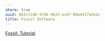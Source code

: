 ```yaml
---
share: true
uuid: bb3c1146-47d6-4633-ac67-b0a4417a2e2c
title: Fossil Software
---
```

[Fossil: Tutorial](https://www.fossil-scm.org/home/wiki?name=Tutorial)